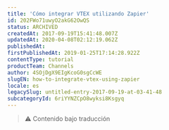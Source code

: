 ```yaml
---
title: 'Cómo integrar VTEX utilizando Zapier'
id: 202FWo71uwyO2akG62OwQS
status: ARCHIVED
createdAt: 2017-09-19T15:41:48.007Z
updatedAt: 2020-04-08T02:12:19.062Z
publishedAt: 
firstPublishedAt: 2019-01-25T17:14:28.922Z
contentType: tutorial
productTeam: Channels
author: 4SOjDgX9EIgKcoG0sgCcWE
slugEN: how-to-integrate-vtex-using-zapier
locale: es
legacySlug: untitled-entry-2017-09-19-at-03-41-48
subcategoryId: 6riYYNZCpO8wyksi8Ksgyq
---
```


>⚠️ Contenido bajo traducción
